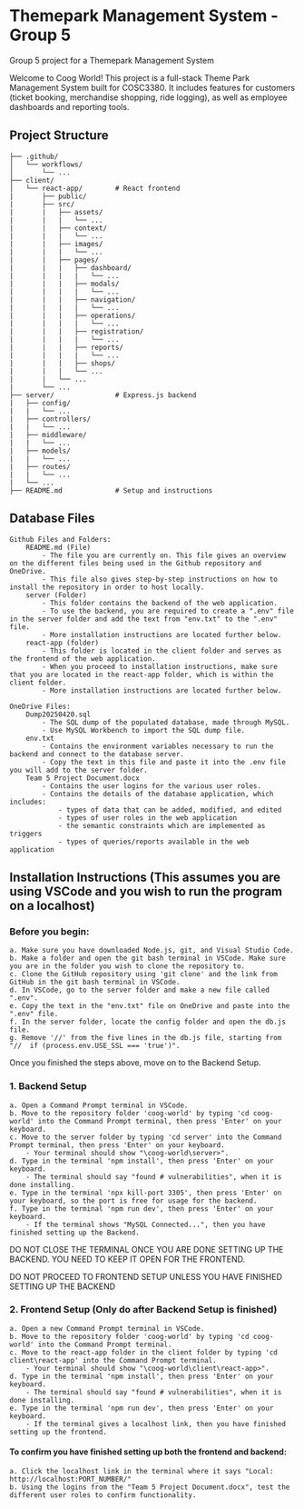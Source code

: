 # Themepark Management System - Group 5
Group 5 project for a Themepark Management System

Welcome to Coog World! This project is a full-stack Theme Park Management System built for COSC3380. It includes features for customers (ticket booking, merchandise shopping, ride logging), as well as employee dashboards and reporting tools.

## Project Structure
```
├── .github/
│   └── workflows/
│       └── ...  
├── client/
│   └── react-app/        # React frontend
|       ├── public/
|       ├── src/
|       |   ├── assets/
|       |   |   └── ...
|       |   ├── context/
|       |   |   └── ...
|       |   ├── images/
|       |   |   └── ...
|       |   ├── pages/
|       |   |   ├── dashboard/
|       |   |   |   └── ...
|       |   |   ├── modals/
|       |   |   |   └── ...
|       |   |   ├── navigation/
|       |   |   |   └── ...
|       |   |   ├── operations/
|       |   |   |   └── ...
|       |   |   ├── registration/
|       |   |   |   └── ...
|       |   |   ├── reports/
|       |   |   |   └── ...
|       |   |   ├── shops/
|       |   |   └── ...
|       |   └── ...
|       └── ...
├── server/               # Express.js backend
|   ├── config/
|   |   └── ...
|   ├── controllers/
|   |   └── ...
|   ├── middleware/
|   |   └── ...
|   ├── models/
|   |   └── ...
|   ├── routes/
|   |   └── ...
|   └── ...
├── README.md             # Setup and instructions
```

## Database Files
    Github Files and Folders:
        README.md (File)
            - The file you are currently on. This file gives an overview on the different files being used in the Github repository and OneDrive.
            - This file also gives step-by-step instructions on how to install the repository in order to host locally.
        server (Folder)
            - This folder contains the backend of the web application. 
            - To use the backend, you are required to create a ".env" file in the server folder and add the text from "env.txt" to the ".env" file.
            - More installation instructions are located further below.
        react-app (folder)
            - This folder is located in the client folder and serves as the frontend of the web application. 
            - When you proceed to installation instructions, make sure that you are located in the react-app folder, which is within the client folder.
            - More installation instructions are located further below.

    OneDrive Files:
        Dump20250420.sql
            - The SQL dump of the populated database, made through MySQL.
            - Use MySQL Workbench to import the SQL dump file.
        env.txt
            - Contains the environment variables necessary to run the backend and connect to the database server.
            - Copy the text in this file and paste it into the .env file you will add to the server folder.
        Team 5 Project Document.docx
            - Contains the user logins for the various user roles.
            - Contains the details of the database application, which includes:
                - types of data that can be added, modified, and edited
                - types of user roles in the web application
                - the semantic constraints which are implemented as triggers
                - types of queries/reports available in the web application

## Installation Instructions (This assumes you are using VSCode and you wish to run the program on a localhost)

### Before you begin:
    a. Make sure you have downloaded Node.js, git, and Visual Studio Code.
    b. Make a folder and open the git bash terminal in VSCode. Make sure you are in the folder you wish to clone the repository to.
    c. Clone the GitHub repository using 'git clone' and the link from GitHub in the git bash terminal in VSCode.
    d. In VSCode, go to the server folder and make a new file called ".env".
    e. Copy the text in the "env.txt" file on OneDrive and paste into the ".env" file.
    f. In the server folder, locate the config folder and open the db.js file.
    g. Remove '//' from the five lines in the db.js file, starting from "//  if (process.env.USE_SSL === 'true')".
Once you finished the steps above, move on to the Backend Setup.

### 1. Backend Setup
    a. Open a Command Prompt terminal in VSCode.
    b. Move to the repository folder 'coog-world' by typing 'cd coog-world' into the Command Prompt terminal, then press 'Enter' on your keyboard.
    c. Move to the server folder by typing 'cd server' into the Command Prompt terminal, then press 'Enter' on your keyboard. 
        - Your terminal should show "\coog-world\server>".
    d. Type in the terminal 'npm install', then press 'Enter' on your keyboard. 
        - The terminal should say "found # vulnerabilities", when it is done installing.
    e. Type in the terminal 'npx kill-port 3305', then press 'Enter' on your keyboard, so the port is free for usage for the backend.
    f. Type in the terminal 'npm run dev', then press 'Enter' on your keyboard. 
        - If the terminal shows "MySQL Connected...", then you have finished setting up the Backend.

DO NOT CLOSE THE TERMINAL ONCE YOU ARE DONE SETTING UP THE BACKEND. YOU NEED TO KEEP IT OPEN FOR THE FRONTEND.

DO NOT PROCEED TO FRONTEND SETUP UNLESS YOU HAVE FINISHED SETTING UP THE BACKEND
### 2. Frontend Setup (Only do after Backend Setup is finished)
    a. Open a new Command Prompt terminal in VSCode.
    b. Move to the repository folder 'coog-world' by typing 'cd coog-world' into the Command Prompt terminal.
    c. Move to the react-app folder in the client folder by typing 'cd client\react-app' into the Command Prompt terminal.
        - Your terminal should show "\coog-world\client\react-app>". 
    d. Type in the terminal 'npm install', then press 'Enter' on your keyboard. 
        - The terminal should say "found # vulnerabilities", when it is done installing.
    e. Type in the terminal 'npm run dev', then press 'Enter' on your keyboard. 
        - If the terminal gives a localhost link, then you have finished setting up the frontend.

#### To confirm you have finished setting up both the frontend and backend:      
    a. Click the localhost link in the terminal where it says "Local: http://localhost:PORT_NUMBER/"
    b. Using the logins from the "Team 5 Project Document.docx", test the different user roles to confirm functionality.
